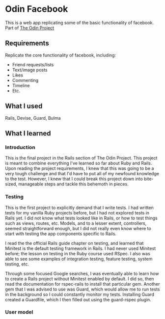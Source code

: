 # Odin Facebook
This is a web app replicating some of the basic functionality of facebook. Part of [The Odin Project](https://www.theodinproject.com/paths/full-stack-ruby-on-rails/courses/ruby-on-rails/lessons/rails-final-project)

## Requirements
Replicate the core functionality of facebook, including:
* Friend requests/lists
* Text/image posts
* Likes
* Commenting
* Timeline
* Etc.

## What I used
Rails, Devise, Guard, Bulma

## What I learned
### Introduction
This is the final project in the Rails section of The Odin Project. This project is meant to combine everything I've learned so far about Ruby and Rails. Upon reading the project requirements, I knew that this was going to be a very tough challenge and that I'd have to put all of my newfound knowledge to the test. However, I knew that I could break this project down into bite-sized, manageable steps and tackle this behemoth in pieces.

### Testing
This is the first project to explicitly demand that I write tests. I had written tests for my vanilla Ruby projects before, but I had not explored tests in Rails yet. I did not know what tests looked like in Rails, or how to test things such as views, routes, etc. Models, and to a lesser extent, controllers, seemed straightforward enough, but I did not really even know where to start with testing the app components specific to Rails.

I read the the official Rails guide chapter on testing, and learned that Minitest is the default testing framework in Rails. I had never used Minitest before; the lesson on testing in the Ruby course used RSpec. I also was able to see some examples of integration testing, feature testing, system testing, etc.

Through some focused Google searches, I was eventually able to learn how to create a Rails project without Minitest enabled by default. I did so, then read the documentation for rspec-rails to install that particular gem. Another gem that I was advised to use was Guard, which would allow me to run tests in the background so I could constantly monitor my tests. Installing Guard created a Guardfile, which I then filled out using the guard-rspec plugin.

### User model
